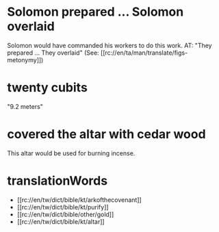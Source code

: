 # Solomon prepared ... Solomon overlaid

Solomon would have commanded his workers to do this work. AT: "They prepared ... They overlaid" (See: [[rc://en/ta/man/translate/figs-metonymy]])

# twenty cubits

"9.2 meters"

# covered the altar with cedar wood

This altar would be used for burning incense.

# translationWords

* [[rc://en/tw/dict/bible/kt/arkofthecovenant]]
* [[rc://en/tw/dict/bible/kt/purify]]
* [[rc://en/tw/dict/bible/other/gold]]
* [[rc://en/tw/dict/bible/kt/altar]]